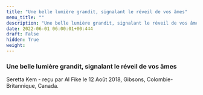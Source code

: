 ```yaml
---
title: "Une belle lumière grandit, signalant le réveil de vos âmes"
menu_title: ""
description: "Une belle lumière grandit, signalant le réveil de vos âmes"
date: 2022-06-01 06:00:01+00:444
draft: False
hidden: True
weight:
---
```

### Une belle lumière grandit, signalant le réveil de vos âmes

Seretta Kem - reçu par Al Fike le 12 Août 2018, Gibsons, Colombie-Britannique, Canada.



